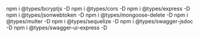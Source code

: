 npm i @types/bcryptjs -D
npm i @types/cors -D
npm i @types/express -D
npm i @types/jsonwebtoken -D
npm i @types/mongoose-delete -D
npm i @types/multer -D
npm i @types/sequelize -D
npm i @types/swagger-jsdoc -D
npm i @types/swagger-ui-express -D